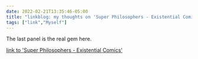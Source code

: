 ```yaml
---
date: 2022-02-21T13:35:46-05:00
title: "linkblog: my thoughts on 'Super Philosophers - Existential Comics'"
tags: ["link","Myself"]
---
```

The last panel is the real gem here.
 
[link to 'Super Philosophers - Existential Comics'](https://existentialcomics.com/comic/434)
